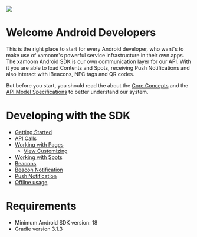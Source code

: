 ![](https://storage.googleapis.com/xamoom-files/cb9dcdd940f44b53baf5c27f331c4079.png)

# Welcome Android Developers

This is the right place to start for every Android developer, who want's to make use of xamoom's powerful service infrastructure in their own apps. The xamoom Android SDK is our own communication layer for our API. With it you are able to load Contents and Spots, receiving Push Notifications and also interact with iBeacons, NFC tags and QR codes.

But before you start, you should read the about the [Core Concepts](https://github.com/xamoom/xamoom.github.io/wiki/Core-Concepts) and the [API Model Specifications](https://github.com/xamoom/xamoom.github.io/wiki/API-Model-Specifications) to better understand our system.

# Developing with the SDK

* [Getting Started](https://github.com/xamoom/xamoom-android-sdk/wiki/Getting-Started)
* [API Calls](https://github.com/xamoom/xamoom-android-sdk/wiki/API-Calls)
* [Working with Pages](https://github.com/xamoom/xamoom-android-sdk/wiki/Working-with-pages)
  * [View Customizing](https://github.com/xamoom/xamoom-android-sdk/wiki/Customize-Views)
* [Working with Spots](https://github.com/xamoom/xamoom-android-sdk/wiki/Working-with-Spots)
* [Beacons](https://github.com/xamoom/xamoom-android-sdk/wiki/Beacons)
* [Beacon Notification](https://github.com/xamoom/xamoom-android-sdk/wiki/Beacon-Notification)
* [Push Notification](https://github.com/xamoom/xamoom-android-sdk/wiki/Push-Notification)
* [Offline usage](https://github.com/xamoom/xamoom-android-sdk/wiki/Offline-usageg)

# Requirements

* Minimum Android SDK version: 18
* Gradle version 3.1.3
